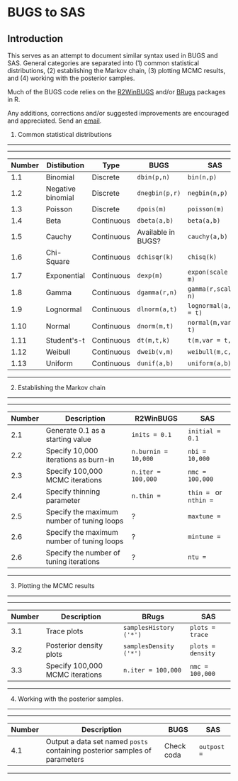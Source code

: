 BUGS to SAS
========================================================

Introduction
-------------------------
This serves as an attempt to document similar syntax used in BUGS and SAS. General categories are separated into (1) common statistical distributions, (2) establishing the Markov chain, (3) plotting MCMC results, and (4) working with the posterior samples.

Much of the BUGS code relies on the [R2WinBUGS](http://cran.r-project.org/web/packages/R2WinBUGS/index.html) and/or [BRugs](http://cran.r-project.org/web/packages/BRugs/index.html) packages in R.

Any additions, corrections and/or suggested improvements are encouraged and appreciated. Send an [email](mailto:russellm@umn.edu). 

1. Common statistical distributions
-------------------------
------

Number | Distibution | Type | BUGS |SAS
------------- | ------------- | ------------- | ------------- | -------------
1.1  |Binomial               | Discrete    | `dbin(p,n)`         |`bin(n,p)`
1.2  |Negative binomial      | Discrete    | `dnegbin(p,r)`      |`negbin(n,p)`
1.3  |Poisson                | Discrete    | `dpois(m)`          |`poisson(m)`
1.4  |Beta                   | Continuous  | `dbeta(a,b)`        |`beta(a,b)`
1.5  |Cauchy                 | Continuous  | Available in BUGS?  |`cauchy(a,b)`
1.6  |Chi-Square             | Continuous  | `dchisqr(k)`        |`chisq(k)`
1.7  |Exponential            | Continuous  | `dexp(m)`           |`expon(scale = m)`
1.8  |Gamma                  | Continuous  | `dgamma(r,n)`       |`gamma(r,scale = n)`
1.9  |Lognormal              | Continuous  | `dlnorm(a,t)`       |`lognormal(a,var = t)`
1.10 |Normal                 | Continuous  | `dnorm(m,t)`        |`normal(m,var = t)`
1.11 |Student's-t            | Continuous  | `dt(m,t,k)`         |`t(m,var = t,k)`
1.12 |Weibull                | Continuous  | `dweib(v,m)`        |`weibull(m,c,s)`
1.13 |Uniform                | Continuous  | `dunif(a,b)`        |`uniform(a,b)`
------

2. Establishing the Markov chain
-------------------------

------

Number | Description | R2WinBUGS |SAS
------------- | ------------- | ------------- | -------------
2.1 |Generate 0.1 as a starting value       |`inits = 0.1`         |`initial = 0.1`
2.2 |Specify 10,000 iterations as burn-in   |`n.burnin = 10,000`   |`nbi = 10,000`
2.3 |Specify 100,000 MCMC iterations        |`n.iter = 100,000`    |`nmc = 100,000`
2.4 |Specify thinning parameter        |`n.thin = `          |`thin = ` or `nthin = `
2.5 |Specify the maximum number of tuning loops       |?    |`maxtune =`
2.6 |Specify the maximum number of tuning loops       |?    |`mintune =`
2.6 |Specify the number of tuning iterations       |?    |`ntu =`
------


3. Plotting the MCMC results
-------------------------

------

Number | Description | BRugs |SAS
------------- | ------------- | ------------- | -------------
3.1 |Trace plots       |`samplesHistory ('*')`         |`plots = trace`
3.2 |Posterior density plots   |`samplesDensity ('*')`   |`plots = density`
3.3 |Specify 100,000 MCMC iterations        |`n.iter = 100,000`    |`nmc = 100,000`
------

4. Working with the posterior samples.
-------------------------
------

Number | Description | BUGS |SAS
------------- | ------------- | ------------- | -------------
4.1 |Output a data set named `posts` containing posterior samples of parameters      | Check coda         |`outpost =`

------
